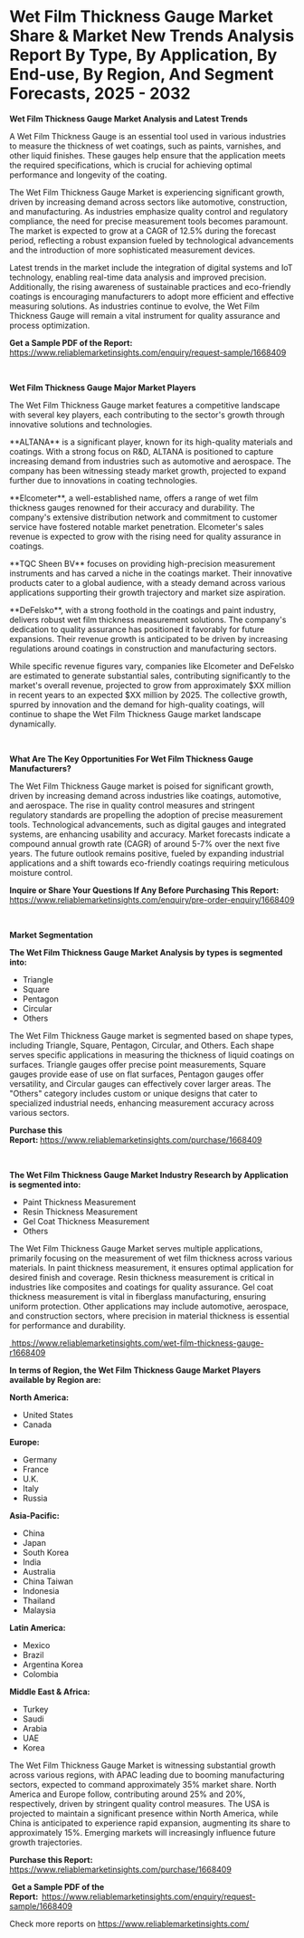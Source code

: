 <p><h1>Wet Film Thickness Gauge Market Share & Market New Trends Analysis Report By Type, By Application, By End-use, By Region, And Segment Forecasts, 2025 - 2032</h1></p><p><strong>Wet Film Thickness Gauge Market Analysis and Latest Trends</strong></p>
<p><p>A Wet Film Thickness Gauge is an essential tool used in various industries to measure the thickness of wet coatings, such as paints, varnishes, and other liquid finishes. These gauges help ensure that the application meets the required specifications, which is crucial for achieving optimal performance and longevity of the coating.</p><p>The Wet Film Thickness Gauge Market is experiencing significant growth, driven by increasing demand across sectors like automotive, construction, and manufacturing. As industries emphasize quality control and regulatory compliance, the need for precise measurement tools becomes paramount. The market is expected to grow at a CAGR of 12.5% during the forecast period, reflecting a robust expansion fueled by technological advancements and the introduction of more sophisticated measurement devices.</p><p>Latest trends in the market include the integration of digital systems and IoT technology, enabling real-time data analysis and improved precision. Additionally, the rising awareness of sustainable practices and eco-friendly coatings is encouraging manufacturers to adopt more efficient and effective measuring solutions. As industries continue to evolve, the Wet Film Thickness Gauge will remain a vital instrument for quality assurance and process optimization.</p></p>
<p><strong>Get a Sample PDF of the Report:&nbsp;</strong> <a href="https://www.reliablemarketinsights.com/enquiry/request-sample/1668409?utm_campaign=2481&utm_medium=2&utm_source=Github&utm_content=ia&utm_term=20022025&utm_id=wet-film-thickness-gauge">https://www.reliablemarketinsights.com/enquiry/request-sample/1668409</a></p>
<p>&nbsp;</p>
<p><strong>Wet Film Thickness Gauge Major Market Players</strong></p>
<p><p>The Wet Film Thickness Gauge market features a competitive landscape with several key players, each contributing to the sector's growth through innovative solutions and technologies.</p><p>**ALTANA** is a significant player, known for its high-quality materials and coatings. With a strong focus on R&D, ALTANA is positioned to capture increasing demand from industries such as automotive and aerospace. The company has been witnessing steady market growth, projected to expand further due to innovations in coating technologies.</p><p>**Elcometer**, a well-established name, offers a range of wet film thickness gauges renowned for their accuracy and durability. The company's extensive distribution network and commitment to customer service have fostered notable market penetration. Elcometer's sales revenue is expected to grow with the rising need for quality assurance in coatings.</p><p>**TQC Sheen BV** focuses on providing high-precision measurement instruments and has carved a niche in the coatings market. Their innovative products cater to a global audience, with a steady demand across various applications supporting their growth trajectory and market size aspiration.</p><p>**DeFelsko**, with a strong foothold in the coatings and paint industry, delivers robust wet film thickness measurement solutions. The company's dedication to quality assurance has positioned it favorably for future expansions. Their revenue growth is anticipated to be driven by increasing regulations around coatings in construction and manufacturing sectors.</p><p>While specific revenue figures vary, companies like Elcometer and DeFelsko are estimated to generate substantial sales, contributing significantly to the market's overall revenue, projected to grow from approximately $XX million in recent years to an expected $XX million by 2025. The collective growth, spurred by innovation and the demand for high-quality coatings, will continue to shape the Wet Film Thickness Gauge market landscape dynamically.</p></p>
<p>&nbsp;</p>
<p><strong>What Are The Key Opportunities For Wet Film Thickness Gauge Manufacturers?</strong></p>
<p><p>The Wet Film Thickness Gauge market is poised for significant growth, driven by increasing demand across industries like coatings, automotive, and aerospace. The rise in quality control measures and stringent regulatory standards are propelling the adoption of precise measurement tools. Technological advancements, such as digital gauges and integrated systems, are enhancing usability and accuracy. Market forecasts indicate a compound annual growth rate (CAGR) of around 5-7% over the next five years. The future outlook remains positive, fueled by expanding industrial applications and a shift towards eco-friendly coatings requiring meticulous moisture control.</p></p>
<p><strong>Inquire or Share Your Questions If Any Before Purchasing This Report:</strong> <a href="https://www.reliablemarketinsights.com/enquiry/pre-order-enquiry/1668409?utm_campaign=2481&utm_medium=2&utm_source=Github&utm_content=ia&utm_term=20022025&utm_id=wet-film-thickness-gauge">https://www.reliablemarketinsights.com/enquiry/pre-order-enquiry/1668409</a></p>
<p>&nbsp;</p>
<p><strong>Market Segmentation</strong></p>
<p><strong>The Wet Film Thickness Gauge Market Analysis by types is segmented into:</strong></p>
<p><ul><li>Triangle</li><li>Square</li><li>Pentagon</li><li>Circular</li><li>Others</li></ul></p>
<p><p>The Wet Film Thickness Gauge market is segmented based on shape types, including Triangle, Square, Pentagon, Circular, and Others. Each shape serves specific applications in measuring the thickness of liquid coatings on surfaces. Triangle gauges offer precise point measurements, Square gauges provide ease of use on flat surfaces, Pentagon gauges offer versatility, and Circular gauges can effectively cover larger areas. The "Others" category includes custom or unique designs that cater to specialized industrial needs, enhancing measurement accuracy across various sectors.</p></p>
<p><strong>Purchase this Report:&nbsp;</strong><a href="https://www.reliablemarketinsights.com/purchase/1668409?utm_campaign=2481&utm_medium=2&utm_source=Github&utm_content=ia&utm_term=20022025&utm_id=wet-film-thickness-gauge">https://www.reliablemarketinsights.com/purchase/1668409</a></p>
<p>&nbsp;</p>
<p><strong>The Wet Film Thickness Gauge Market Industry Research by Application is segmented into:</strong></p>
<p><ul><li>Paint Thickness Measurement</li><li>Resin Thickness Measurement</li><li>Gel Coat Thickness Measurement</li><li>Others</li></ul></p>
<p><p>The Wet Film Thickness Gauge Market serves multiple applications, primarily focusing on the measurement of wet film thickness across various materials. In paint thickness measurement, it ensures optimal application for desired finish and coverage. Resin thickness measurement is critical in industries like composites and coatings for quality assurance. Gel coat thickness measurement is vital in fiberglass manufacturing, ensuring uniform protection. Other applications may include automotive, aerospace, and construction sectors, where precision in material thickness is essential for performance and durability.</p></p>
<p><a href="https://www.reliablemarketinsights.com/wet-film-thickness-gauge-r1668409?utm_campaign=2481&utm_medium=2&utm_source=Github&utm_content=ia&utm_term=20022025&utm_id=wet-film-thickness-gauge">&nbsp;https://www.reliablemarketinsights.com/wet-film-thickness-gauge-r1668409</a></p>
<p><strong>In terms of Region, the Wet Film Thickness Gauge Market Players available by Region are:</strong></p>
<p>
    <p> <strong> North America: </strong>
        <ul>
            <li>United States</li>
            <li>Canada</li>
        </ul>
        </p> 
    <p> <strong> Europe: </strong>
        <ul>
            <li>Germany</li>
            <li>France</li>
            <li>U.K.</li>
            <li>Italy</li>
            <li>Russia</li>
        </ul>
        </p> 
    <p> <strong> Asia-Pacific: </strong>
        <ul>
            <li>China</li>
            <li>Japan</li>
            <li>South Korea</li>
            <li>India</li>
            <li>Australia</li>
            <li>China Taiwan</li>
            <li>Indonesia</li>
            <li>Thailand</li>
            <li>Malaysia</li>
        </ul>
        </p> 
    <p> <strong> Latin America: </strong>
        <ul>
            <li>Mexico</li>
            <li>Brazil</li>
            <li>Argentina Korea</li>
            <li>Colombia</li>
        </ul>
        </p> 
    <p> <strong> Middle East & Africa: </strong>
        <ul>
            <li>Turkey</li>
            <li>Saudi</li>
            <li>Arabia</li>
            <li>UAE</li>
            <li>Korea</li>
        </ul>
    </p>
    </p>
<p><p>The Wet Film Thickness Gauge Market is witnessing substantial growth across various regions, with APAC leading due to booming manufacturing sectors, expected to command approximately 35% market share. North America and Europe follow, contributing around 25% and 20%, respectively, driven by stringent quality control measures. The USA is projected to maintain a significant presence within North America, while China is anticipated to experience rapid expansion, augmenting its share to approximately 15%. Emerging markets will increasingly influence future growth trajectories.</p></p>
<p><strong>Purchase this Report: </strong><a href="https://www.reliablemarketinsights.com/purchase/1668409?utm_campaign=2481&utm_medium=2&utm_source=Github&utm_content=ia&utm_term=20022025&utm_id=wet-film-thickness-gauge">https://www.reliablemarketinsights.com/purchase/1668409</a></p>
<p>&nbsp;<strong>Get a Sample PDF of the Report:&nbsp;&nbsp;</strong><a href="https://www.reliablemarketinsights.com/enquiry/request-sample/1668409?utm_campaign=2481&utm_medium=2&utm_source=Github&utm_content=ia&utm_term=20022025&utm_id=wet-film-thickness-gauge">https://www.reliablemarketinsights.com/enquiry/request-sample/1668409</a></p>
<p><strong></strong></p>
<p>Check more reports on <a href="https://www.reliablemarketinsights.com/?utm_campaign=2481&utm_medium=2&utm_source=Github&utm_content=ia&utm_term=20022025&utm_id=wet-film-thickness-gauge">https://www.reliablemarketinsights.com/</a></p>